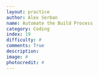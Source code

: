 ```yaml
---
layout: practice
author: Alex Serban
name: Automate the Build Process
category: Coding
index: 19
difficulty: #
comments: True
description:
image: #
photocredit: #
---
```

